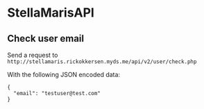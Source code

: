 # StellaMarisAPI

## Check user email 
Send a request to
`http://stellamaris.rickokkersen.myds.me/api/v2/user/check.php`

With the following JSON encoded data:
```
{
  "email": "testuser@test.com"
}
```
